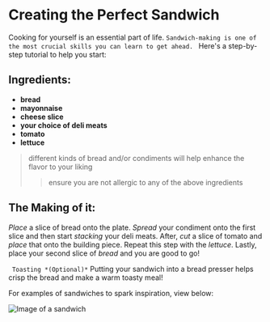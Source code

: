 # Creating the Perfect Sandwich
Cooking for yourself is an essential part of life. 
`Sandwich-making is one of the most crucial skills you can learn to get ahead. `
Here's a step-by-step tutorial to help you start:

## Ingredients: 
- **bread**
- **mayonnaise**
- **cheese slice**
- **your choice of deli meats**
- **tomato**
- **lettuce**

> different kinds of bread and/or condiments will help enhance the flavor to your liking
>> ensure you are not allergic to any of the above ingredients

## The Making of it: 

*Place* a slice of bread onto the plate. *Spread* your condiment onto the first slice and then start *stacking* your deli meats. After, *cut* a slice of tomato and *place* that onto the building piece. Repeat this step with the *lettuce*. Lastly, place your second slice of *bread* and you are good to go!

` Toasting *(Optional)*`
Putting your sandwich into a bread presser helps crisp the bread and make a warm toasty meal!

For examples of sandwiches to spark inspiration, view below:

![Image of a sandwich](https://images.unsplash.com/photo-1481070414801-51fd732d7184?w=600&auto=format&fit=crop&q=60&ixlib=rb-4.0.3&ixid=M3wxMjA3fDB8MHxzZWFyY2h8M3x8c2FuZHdpY2h8ZW58MHx8MHx8fDA%3D)
